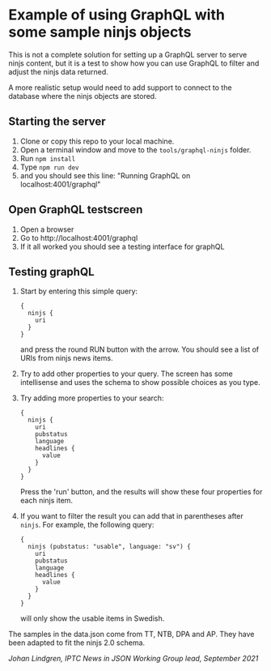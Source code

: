 # Example of using GraphQL with some sample ninjs objects

This is not a complete solution for setting up a GraphQL server to serve ninjs
content, but it is a test to show how you can use GraphQL to filter and adjust
the ninjs data returned.

A more realistic setup would need to add support to connect to the database
where the ninjs objects are stored.

## Starting the server

1) Clone or copy this repo to your local machine.
2) Open a terminal window and move to the `tools/graphql-ninjs` folder.
3) Run `npm install`
4) Type `npm run dev`
5) and you should see this line: "Running GraphQL on localhost:4001/graphql"

## Open GraphQL testscreen

1) Open a browser
2) Go to http://localhost:4001/graphql
3) If it all worked you should see a testing interface for graphQL

## Testing graphQL
1) Start by entering this simple query:
    ```
    {
      ninjs {
        uri
      }
    }
    ```
    and press the round RUN button with the arrow. You should see a list of URIs
    from ninjs news items.
2) Try to add other properties to your query. The screen has some intellisense
    and uses the schema to show possible choices as you type.
3) Try adding more properties to your search:
    ```
    {
      ninjs {
        uri
        pubstatus
        language
        headlines {
          value
        }
      }
    }
    ```
    Press the 'run' button, and the results will show these four properties for
    each ninjs item.

4) If you want to filter the result you can add that in parentheses after `ninjs`.
    For example, the following query:

    ```
    {
      ninjs (pubstatus: "usable", language: "sv") {
        uri
        pubstatus
        language
        headlines {
          value
        }
      }
    }
    ```

    will only show the usable items in Swedish.

The samples in the data.json come from TT, NTB, DPA and AP. They have been adapted to fit the ninjs 2.0 schema. 

_Johan Lindgren, IPTC News in JSON Working Group lead, September 2021_
